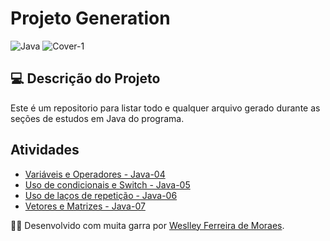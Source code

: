 # Projeto Generation

![Java](https://img.shields.io/badge/java-%23ED8B00.svg?style=for-the-badge&logo=openjdk&logoColor=white)
![Cover-1](https://github.com/user-attachments/assets/432df864-6873-42ad-8328-3ca063d882c8)

## 💻 Descrição do Projeto

Este é um repositorio para listar todo e qualquer arquivo gerado durante as seções de estudos em Java do programa. 

## Atividades
- [Variáveis e Operadores - Java-04](https://github.com/wdwf/ProjectGeneration/tree/main/src/Java_4)
- [Uso de condicionais e Switch - Java-05](https://github.com/wdwf/ProjectGeneration/tree/main/src/Java_5)
- [Uso de laços de repetição - Java-06](https://github.com/wdwf/ProjectGeneration/tree/main/src/Java_6)
- [Vetores e Matrizes - Java-07](https://github.com/wdwf/ProjectGeneration/tree/main/src/Java_7)

👨‍💻 Desenvolvido com muita garra por [Weslley Ferreira de Moraes](https://www.linkedin.com/in/weslleyferreira/).
